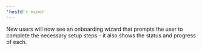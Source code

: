 ```yaml
---
'hostd': minor
---
```


New users will now see an onboarding wizard that prompts the user to complete the necessary setup steps - it also shows the status and progress of each.
